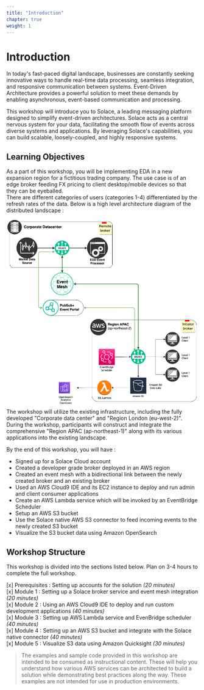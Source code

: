 ```yaml
---
title: "Introduction"
chapter: true
weight: 1
---
```


# Introduction

In today's fast-paced digital landscape, businesses are constantly seeking innovative ways to handle real-time data processing, seamless integration, and responsive communication between systems. 
Event-Driven Architecture provides a powerful solution to meet these demands by enabling asynchronous, event-based communication and processing.

This workshop will introduce you to Solace, a leading messaging platform designed to simplify event-driven architectures. 
Solace acts as a central nervous system for your data, facilitating the smooth flow of events across diverse systems and applications. 
By leveraging Solace's capabilities, you can build scalable, loosely-coupled, and highly responsive systems.

## Learning Objectives 

As a part of this workshop, you will be implementing EDA in a new expansion region for a fictitious trading company.
The use case is of an edge broker feeding FX pricing to client desktop/mobile devices so that they can be eyeballed. \
There are different categories of users (categories 1-4) differentiated by the refresh rates of the data.
Below is a high level architecture diagram of the distributed landscape :

![Solace AWS Architecture](/static/images/design/Aws-Solace.png)
The workshop will utilize the existing infrastructure, including the fully developed "Corporate data center" and "Region London (eu-west-2)". 
During the workshop, participants will construct and integrate the comprehensive "Region APAC (ap-northeast-1)" along with its various applications into the existing landscape.

By the end of this workshop, you will have : 

- Signed up for a Solace Cloud account
- Created a developer grade broker deployed in an AWS region
- Created an event mesh with a bidirectional link between the newly created broker and an existing broker
- Used an AWS Cloud9 IDE and its EC2 instance to deploy and run admin and client consumer applications
- Create an AWS Lambda service which will be invoked by an EventBridge Scheduler
- Setup an AWS S3 bucket
- Use the Solace native AWS S3 connector to feed incoming events to the newly created S3 bucket
- Visualize the S3 bucket data using Amazon OpenSearch


## Workshop Structure 
This workshop is divided into the sections listed below. Plan on 3-4 hours to complete the full workshop.

[x] Prerequisites : Setting up accounts for the solution *(20 minutes)* \
[x] Module 1 : Setting up a Solace broker service and event mesh integration *(20 minutes)* \
[x] Module 2 : Using an AWS Cloud9 IDE to deploy and run custom development applications *(40 minutes)* \
[x] Module 3 : Setting up AWS Lambda service and EvenBridge scheduler *(40 minutes)* \
[x] Module 4 : Setting up an AWS S3 bucket and integrate with the Solace native connector *(40 minutes)* \
[x] Module 5 : Visualize S3 data using Amazon Quicksight *(30 minutes)*

> The examples and sample code provided in this workshop are intended to be consumed as instructional content. These will help you understand how various AWS services can be architected to build a solution while demonstrating best practices along the way. These examples are not intended for use in production environments.
